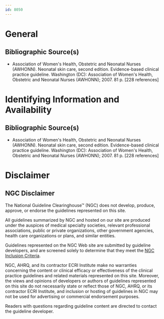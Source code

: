 ```yaml
---
id: 8050
---
```


# General

## Bibliographic Source(s)

- Association of Women's Health, Obstetric and Neonatal Nurses (AWHONN). Neonatal skin care, second edition. Evidence-based clinical practice guideline. Washington (DC): Association of Women's Health, Obstetric and Neonatal Nurses (AWHONN); 2007. 81 p. [228 references]

# Identifying Information and Availability

## Bibliographic Source(s)

- Association of Women's Health, Obstetric and Neonatal Nurses (AWHONN). Neonatal skin care, second edition. Evidence-based clinical practice guideline. Washington (DC): Association of Women's Health, Obstetric and Neonatal Nurses (AWHONN); 2007. 81 p. [228 references]

# Disclaimer

## NGC Disclaimer

The National Guideline Clearinghouse™ (NGC) does not develop, produce, approve, or endorse the guidelines represented on this site.

All guidelines summarized by NGC and hosted on our site are produced under the auspices of medical specialty societies, relevant professional associations, public or private organizations, other government agencies, health care organizations or plans, and similar entities.

Guidelines represented on the NGC Web site are submitted by guideline developers, and are screened solely to determine that they meet the [NGC Inclusion Criteria](/help-and-about/summaries/inclusion-criteria).

NGC, AHRQ, and its contractor ECRI Institute make no warranties concerning the content or clinical efficacy or effectiveness of the clinical practice guidelines and related materials represented on this site. Moreover, the views and opinions of developers or authors of guidelines represented on this site do not necessarily state or reflect those of NGC, AHRQ, or its contractor ECRI Institute, and inclusion or hosting of guidelines in NGC may not be used for advertising or commercial endorsement purposes.

Readers with questions regarding guideline content are directed to contact the guideline developer.

